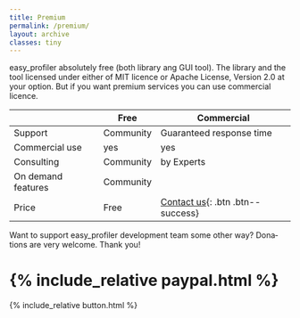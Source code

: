 ```yaml
---
title: Premium
permalink: /premium/
layout: archive
classes: tiny
---
```


easy_profiler absolutely free (both library ang GUI tool). The library and the tool licensed under either of MIT licence or Apache License, Version 2.0 at your option. But if you want premium services you can use commercial licence.

|  | Free  | Commercial  |
|----|---|---|
| Support  | Community  | Guaranteed response time  |
| Commercial use    | yes  | yes |
| Consulting    | Community   | by Experts  |
| On demand features | Community | |
| Price | Free | [Contact us](mailto:support@easy-profiler.org){: .btn .btn--success} |

Want to sup­port easy_profiler development team some oth­er way? Do­na­tions are very wel­come. Thank you!
# {% include_relative paypal.html %}
{% include_relative button.html %}